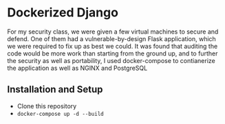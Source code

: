 # Dockerized Django

For my security class, we were given a few virtual machines to secure and defend. One of them had a vulnerable-by-design Flask application, which we were required to fix up as best we could. It was found that auditing the code would be more work than starting from the ground up, and to further the security as well as portability, I used docker-compose to contianerize the application as well as NGINX and PostgreSQL

## Installation and Setup
* Clone this repository
* `docker-compose up -d --build`
